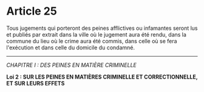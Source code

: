 # Article 25
Tous jugements qui porteront des peines afflictives ou infamantes seront lus
et publiés par extrait dans la ville où le jugement aura été rendu, dans la commune du
lieu où le crime aura été commis, dans celle où se fera l'exécution et dans celle du
domicile du condamné.
***
*CHAPITRE I : DES PEINES EN MATIÈRE CRIMINELLE*

**Loi 2 : SUR LES PEINES EN MATIÈRES CRIMINELLE ET CORRECTIONNELLE, ET SUR LEURS EFFETS**